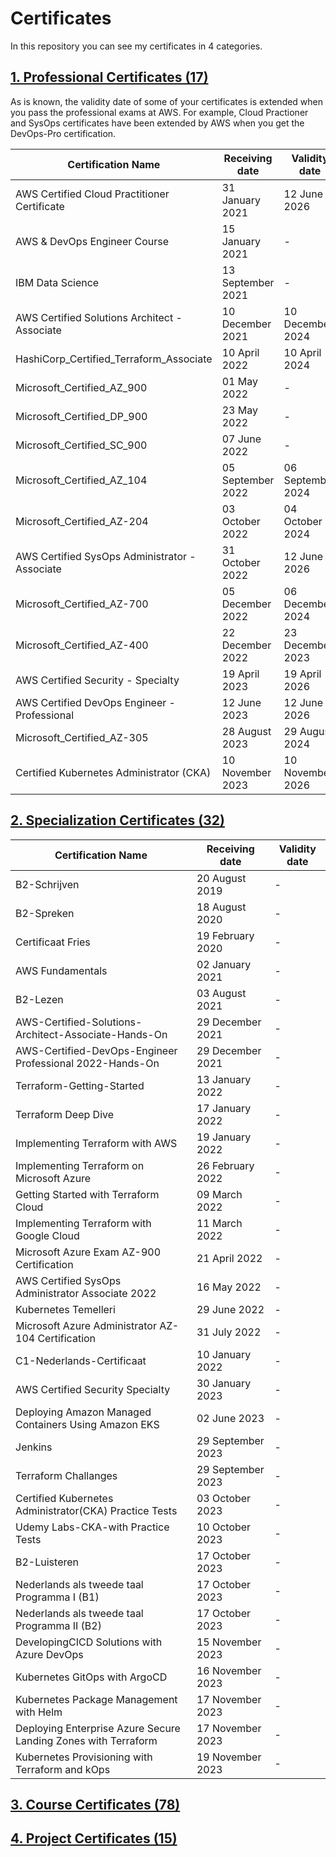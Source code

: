 # Certificates

In this repository you can see my certificates in 4 categories.

## [1. Professional Certificates (17)](https://github.com/rmzturkmen/certificates/tree/main/01_Professional%20Certificates)

As is known, the validity date of some of your certificates is extended when you pass the professional exams at AWS. For example, Cloud Practioner and SysOps certificates have been extended by AWS when you get the DevOps-Pro certification.
   
| Certification Name                           | Receiving date    | Validity date     |
| ---                                          | ---               | ---               |
| AWS Certified Cloud Practitioner Certificate | 31 January 2021   | 12 June 2026      |
| AWS & DevOps Engineer Course                 | 15 January 2021   | -                 |
| IBM Data Science                             | 13 September 2021 | -                 |
| AWS Certified Solutions Architect - Associate| 10 December 2021  | 10 December 2024  |
| HashiCorp_Certified_Terraform_Associate      | 10 April 2022     | 10 April 2024     |
| Microsoft_Certified_AZ_900                   | 01 May 2022       | -                 |
| Microsoft_Certified_DP_900                   | 23 May 2022       | -                 |
| Microsoft_Certified_SC_900                   | 07 June 2022      | -                 |
| Microsoft_Certified_AZ_104                   | 05 September 2022 | 06 September 2024 |
| Microsoft_Certified_AZ-204                   | 03 October 2022   | 04 October 2024   |
| AWS Certified SysOps Administrator - Associate| 31 October 2022  |  12 June 2026     |
| Microsoft_Certified_AZ-700                   | 05 December 2022  | 06 December 2024  |
| Microsoft_Certified_AZ-400                   | 22 December 2022  | 23 December 2023  |
| AWS Certified Security - Specialty           | 19 April 2023     |  19 April 2026    |
| AWS Certified DevOps Engineer - Professional | 12 June 2023      |  12 June 2026     |
| Microsoft_Certified_AZ-305                   | 28 August 2023    |  29 August 2024   |
| Certified Kubernetes Administrator (CKA)     | 10 November 2023  | 10 November 2026  |

## [2. Specialization Certificates (32)](https://github.com/rmzturkmen/certificates/tree/main/02_Specialization%20Certificates)

| Certification Name                                       | Receiving date    | Validity date     |
| ---                                                      | ---               | ---               |
| B2-Schrijven                                             | 20 August 2019    | -                 |
| B2-Spreken                                               | 18 August 2020    | -                 |
| Certificaat Fries                                        | 19 February 2020  | -                 |
| AWS Fundamentals                                         | 02 January 2021   | -                 |
| B2-Lezen                                                 | 03 August 2021    | -                 |
| AWS-Certified-Solutions-Architect-Associate-Hands-On     | 29 December 2021  | -                 |
| AWS-Certified-DevOps-Engineer Professional 2022-Hands-On | 29 December 2021  | -                 |
| Terraform-Getting-Started                                | 13 January 2022   | -                 |
| Terraform Deep Dive                                      | 17 January 2022   | -                 |
| Implementing Terraform with AWS                          | 19 January 2022   | -                 |
| Implementing Terraform on Microsoft  Azure               | 26 February 2022  | -                 |
| Getting Started with Terraform Cloud                     | 09 March 2022     | -                 |
| Implementing Terraform with Google Cloud                 | 11 March 2022     | -                 |
| Microsoft Azure Exam AZ-900 Certification                | 21 April 2022     | -                 |
| AWS Certified SysOps Administrator Associate 2022        | 16 May 2022       | -                 |
| Kubernetes Temelleri                                     | 29 June 2022      | -                 |
| Microsoft Azure Administrator AZ-104 Certification       | 31 July 2022      | -                 |
| C1-Nederlands-Certificaat                                | 10 January 2022   | -                 |
| AWS Certified Security Specialty                         | 30 January 2023   | -                 |
| Deploying Amazon Managed Containers Using Amazon EKS     | 02 June 2023      | -                 |
| Jenkins                                                  | 29 September 2023 | -                 |
| Terraform Challanges                                     | 29 September 2023 | -                 |
| Certified Kubernetes Administrator(CKA) Practice Tests   | 03 October 2023   | -                 |
| Udemy Labs-CKA-with Practice Tests                       | 10 October 2023   | -                 |
| B2-Luisteren                                             | 17 October 2023   | -                 |
| Nederlands als tweede taal Programma I (B1)              | 17 October 2023   | -                 |
| Nederlands als tweede taal Programma II (B2)             | 17 October 2023   | -                 |
| DevelopingCICD Solutions with Azure DevOps               | 15 November 2023  | -                 |
| Kubernetes GitOps with ArgoCD                            | 16 November 2023  | -                 |
| Kubernetes Package Management with Helm                  | 17 November 2023  | -                 |
|Deploying Enterprise Azure Secure Landing Zones with Terraform| 17 November 2023  | -             |
| Kubernetes Provisioning with Terraform and kOps          | 19 November 2023  | -                 |



## [3. Course Certificates (78)](https://github.com/rmzturkmen/certificates/tree/main/03_Course%20Certificates)

## [4. Project Certificates (15)](https://github.com/rmzturkmen/certificates/tree/main/04_Projects%20Certificates)